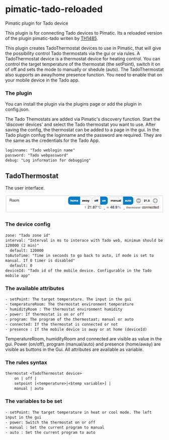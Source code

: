 # pimatic-tado-reloaded
Pimatic plugin for Tado device

This plugin is for connecting Tado devices to Pimatic. Its a reloaded version of the plugin pimatic-tado writen by [TH1485](https://github.com/TH1485/pimatic-tado).

This plugin creates TadoThermostat devices to use in Pimatic, that will give the possibility control Tado thermostats via the gui or via rules.
A TadoThermostat device is a thermostat device for heating control. You can control the target temperature of the thermostat (the setPoint), switch it on of off and sets the mode to manually or shedule (auto). The TadoThermostat also supports an away/home presence function. You need to enable that on your mobile device in the Tado app.

### The plugin

You can install the plugin via the plugins page or add the plugin in config.json.

The Tado Themostats are added via Pimatic's discovery function. Start the 'discover devices' and select the Tado thermostat you want to use. After saving the config, the thermostat can be added to a page in the gui.
In the Tado plugin confug the loginname and the password are required. They are the same as the credentials for the Tado App.
```
loginname: "Tado weblogin name"
password: "Tado webpassword"
debug: "Log information for debugging"
```

TadoThermostat
----

The user interface.

![](/screens/tado-thermostat.png)

### The device config
```
zone: "Tado zone id"
interval: "Interval in ms to interace with Tado web, minimum should be 120000 (2 min)"
  default: 120000
toAutoTime: "Time in seconds to go back to auto, if mode is set to manual. If 0 timer is disabled"
  default: 0
deviceId: "Tado id of the mobile device. Configurable in the Tado mobile app"
```

### The available attributes
```
- setPoint: The target temperature. The input in the gui
- temperatureRoom: The thermostat environment temperature
- humidityRoom : The thermostat environment humidity
- power: If thermostat is on or off
- program: The program of the thermostaat; manual or auto
- connected: If the thermostat is connected or not
- presence : If the mobile device is away or at home (deviceId)
```
TemperatureRoom, humidityRoom and connected are visible as value in the gui. Power (on/off), program (manual/auto) and presence (home/away) are visible as buttons in the Gui. All attributes are available as variable.


### The rules syntax
```
thermostat <TadoThermostat device>
    on | off |
    setpoint [<temperature>|<$temp variable>] |
    manual | auto
```

### The variables to be set
```
- setPoint: The target temperature in heat or cool mode. The left input in the gui
- power: Switch the thermostat on or off
- manual : Set the current program to manual
- auto : Set the current program to auto
```
